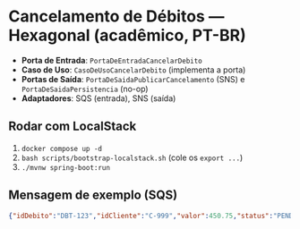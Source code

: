 # Cancelamento de Débitos — Hexagonal (acadêmico, PT-BR)

- **Porta de Entrada**: `PortaDeEntradaCancelarDebito`
- **Caso de Uso**: `CasoDeUsoCancelarDebito` (implementa a porta)
- **Portas de Saída**: `PortaDeSaidaPublicarCancelamento` (SNS) e `PortaDeSaidaPersistencia` (no-op)
- **Adaptadores**: SQS (entrada), SNS (saída)

## Rodar com LocalStack
1. `docker compose up -d`
2. `bash scripts/bootstrap-localstack.sh` (cole os `export ...`)
3. `./mvnw spring-boot:run`

## Mensagem de exemplo (SQS)
```json
{"idDebito":"DBT-123","idCliente":"C-999","valor":450.75,"status":"PENDENTE","criadoEm":"2025-08-26T18:00:00Z"}
```
